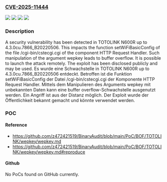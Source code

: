 ### [CVE-2025-11444](https://cve.mitre.org/cgi-bin/cvename.cgi?name=CVE-2025-11444)
![](https://img.shields.io/static/v1?label=Product&message=N600R&color=blue)
![](https://img.shields.io/static/v1?label=Version&message=4.3.0cu.7866_B20220506%20&color=brightgreen)
![](https://img.shields.io/static/v1?label=Vulnerability&message=Buffer%20Overflow&color=brightgreen)
![](https://img.shields.io/static/v1?label=Vulnerability&message=Memory%20Corruption&color=brightgreen)

### Description

A security vulnerability has been detected in TOTOLINK N600R up to 4.3.0cu.7866_B20220506. This impacts the function setWiFiBasicConfig of the file /cgi-bin/cstecgi.cgi of the component HTTP Request Handler. Such manipulation of the argument wepkey leads to buffer overflow. It is possible to launch the attack remotely. The exploit has been disclosed publicly and may be used.
Es wurde eine Schwachstelle in TOTOLINK N600R up to 4.3.0cu.7866_B20220506 entdeckt. Betroffen ist die Funktion setWiFiBasicConfig der Datei /cgi-bin/cstecgi.cgi der Komponente HTTP Request Handler. Mittels dem Manipulieren des Arguments wepkey mit unbekannten Daten kann eine buffer overflow-Schwachstelle ausgenutzt werden. Ein Angriff ist aus der Distanz möglich. Der Exploit wurde der Öffentlichkeit bekannt gemacht und könnte verwendet werden.

### POC

#### Reference
- https://github.com/z472421519/BinaryAudit/blob/main/PoC/BOF/TOTOLINK/wepkey/wepkey.md
- https://github.com/z472421519/BinaryAudit/blob/main/PoC/BOF/TOTOLINK/wepkey/wepkey.md#reproduce

#### Github
No PoCs found on GitHub currently.

